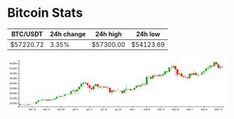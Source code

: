 # Bitcoin Stats

BTC/USDT|24h change|24h high|24h low|
|---|---|---|---|
|$57220.72|3.35%|$57300.00|$54123.69|

<img src="./chart.svg">
